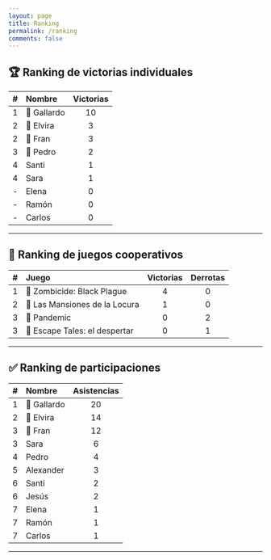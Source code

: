 ```yaml
---
layout: page
title: Ranking
permalink: /ranking
comments: false
---
```


## 🏆 Ranking de victorias individuales

|  #  | Nombre      | Victorias |
| :-: | :---------- | :-------: |
|  1  | 🥇 Gallardo |    10     |
|  2  | 🥈 Elvira   |     3     |
|  2  | 🥈 Fran     |     3     |
|  3  | 🥉 Pedro    |     2     |
|  4  | Santi       |     1     |
|  4  | Sara        |     1     |
|  -  | Elena       |     0     |
|  -  | Ramón       |     0     |
|  -  | Carlos      |     0     |

---

## 🎲 Ranking de juegos cooperativos

|  #  | Juego                         | Victorias | Derrotas |
| :-: | :---------------------------- | :-------: | :------: |
|  1  | 🥇 Zombicide: Black Plague    |     4     |    0     |
|  2  | 🥈 Las Mansiones de la Locura |     1     |    0     |
|  3  | 🥉 Pandemic                   |     0     |    2     |
|  3  | 🥉 Escape Tales: el despertar |     0     |    1     |

---

## ✅ Ranking de participaciones

|  #  | Nombre      | Asistencias |
| :-: | :---------- | :---------: |
|  1  | 🥇 Gallardo |     20      |
|  2  | 🥈 Elvira   |     14      |
|  3  | 🥉 Fran     |     12      |
|  3  | Sara        |      6      |
|  4  | Pedro       |      4      |
|  5  | Alexander   |      3      |
|  6  | Santi       |      2      |
|  6  | Jesús       |      2      |
|  7  | Elena       |      1      |
|  7  | Ramón       |      1      |
|  7  | Carlos      |      1      |

---
